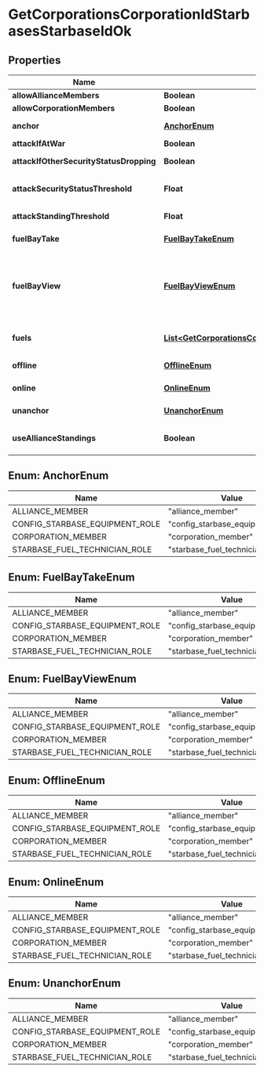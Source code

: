 
# GetCorporationsCorporationIdStarbasesStarbaseIdOk

## Properties
Name | Type | Description | Notes
------------ | ------------- | ------------- | -------------
**allowAllianceMembers** | **Boolean** | allow_alliance_members boolean | 
**allowCorporationMembers** | **Boolean** | allow_corporation_members boolean | 
**anchor** | [**AnchorEnum**](#AnchorEnum) | Who can anchor starbase (POS) and its structures | 
**attackIfAtWar** | **Boolean** | attack_if_at_war boolean | 
**attackIfOtherSecurityStatusDropping** | **Boolean** | attack_if_other_security_status_dropping boolean | 
**attackSecurityStatusThreshold** | **Float** | Starbase (POS) will attack if target&#39;s security standing is lower than this value |  [optional]
**attackStandingThreshold** | **Float** | Starbase (POS) will attack if target&#39;s standing is lower than this value |  [optional]
**fuelBayTake** | [**FuelBayTakeEnum**](#FuelBayTakeEnum) | Who can take fuel blocks out of the starbase (POS)&#39;s fuel bay | 
**fuelBayView** | [**FuelBayViewEnum**](#FuelBayViewEnum) | Who can view the starbase (POS)&#39;s fule bay. Characters either need to have required role or belong to the starbase (POS) owner&#39;s corporation or alliance, as described by the enum, all other access settings follows the same scheme | 
**fuels** | [**List&lt;GetCorporationsCorporationIdStarbasesStarbaseIdFuel&gt;**](GetCorporationsCorporationIdStarbasesStarbaseIdFuel.md) | Fuel blocks and other things that will be consumed when operating a starbase (POS) |  [optional]
**offline** | [**OfflineEnum**](#OfflineEnum) | Who can offline starbase (POS) and its structures | 
**online** | [**OnlineEnum**](#OnlineEnum) | Who can online starbase (POS) and its structures | 
**unanchor** | [**UnanchorEnum**](#UnanchorEnum) | Who can unanchor starbase (POS) and its structures | 
**useAllianceStandings** | **Boolean** | True if the starbase (POS) is using alliance standings, otherwise using corporation&#39;s | 


<a name="AnchorEnum"></a>
## Enum: AnchorEnum
Name | Value
---- | -----
ALLIANCE_MEMBER | &quot;alliance_member&quot;
CONFIG_STARBASE_EQUIPMENT_ROLE | &quot;config_starbase_equipment_role&quot;
CORPORATION_MEMBER | &quot;corporation_member&quot;
STARBASE_FUEL_TECHNICIAN_ROLE | &quot;starbase_fuel_technician_role&quot;


<a name="FuelBayTakeEnum"></a>
## Enum: FuelBayTakeEnum
Name | Value
---- | -----
ALLIANCE_MEMBER | &quot;alliance_member&quot;
CONFIG_STARBASE_EQUIPMENT_ROLE | &quot;config_starbase_equipment_role&quot;
CORPORATION_MEMBER | &quot;corporation_member&quot;
STARBASE_FUEL_TECHNICIAN_ROLE | &quot;starbase_fuel_technician_role&quot;


<a name="FuelBayViewEnum"></a>
## Enum: FuelBayViewEnum
Name | Value
---- | -----
ALLIANCE_MEMBER | &quot;alliance_member&quot;
CONFIG_STARBASE_EQUIPMENT_ROLE | &quot;config_starbase_equipment_role&quot;
CORPORATION_MEMBER | &quot;corporation_member&quot;
STARBASE_FUEL_TECHNICIAN_ROLE | &quot;starbase_fuel_technician_role&quot;


<a name="OfflineEnum"></a>
## Enum: OfflineEnum
Name | Value
---- | -----
ALLIANCE_MEMBER | &quot;alliance_member&quot;
CONFIG_STARBASE_EQUIPMENT_ROLE | &quot;config_starbase_equipment_role&quot;
CORPORATION_MEMBER | &quot;corporation_member&quot;
STARBASE_FUEL_TECHNICIAN_ROLE | &quot;starbase_fuel_technician_role&quot;


<a name="OnlineEnum"></a>
## Enum: OnlineEnum
Name | Value
---- | -----
ALLIANCE_MEMBER | &quot;alliance_member&quot;
CONFIG_STARBASE_EQUIPMENT_ROLE | &quot;config_starbase_equipment_role&quot;
CORPORATION_MEMBER | &quot;corporation_member&quot;
STARBASE_FUEL_TECHNICIAN_ROLE | &quot;starbase_fuel_technician_role&quot;


<a name="UnanchorEnum"></a>
## Enum: UnanchorEnum
Name | Value
---- | -----
ALLIANCE_MEMBER | &quot;alliance_member&quot;
CONFIG_STARBASE_EQUIPMENT_ROLE | &quot;config_starbase_equipment_role&quot;
CORPORATION_MEMBER | &quot;corporation_member&quot;
STARBASE_FUEL_TECHNICIAN_ROLE | &quot;starbase_fuel_technician_role&quot;



